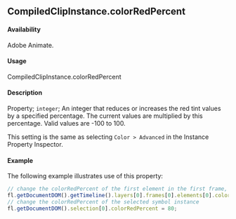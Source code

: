 ## CompiledClipInstance.colorRedPercent

#### Availability

Adobe Animate.

#### Usage

CompiledClipInstance.colorRedPercent

#### Description

Property; `integer`; An integer that reduces or increases the red tint values by a specified percentage. The current values are multiplied by this percentage. Valid values are -100 to 100.

This setting is the same as selecting `Color > Advanced` in the Instance Property Inspector.

#### Example

The following example illustrates use of this property:

```javascript
// change the colorRedPercent of the first element in the first frame, top layer
fl.getDocumentDOM().getTimeline().layers[0].frames[0].elements[0].colorRedPercent = 100;
// change the colorRedPercent of the selected symbol instance
fl.getDocumentDOM().selection[0].colorRedPercent = 80;
```

